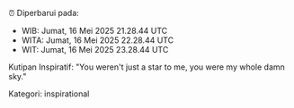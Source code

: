 ⏰ Diperbarui pada:
- WIB: Jumat, 16 Mei 2025 21.28.44 UTC
- WITA: Jumat, 16 Mei 2025 22.28.44 UTC
- WIT: Jumat, 16 Mei 2025 23.28.44 UTC

Kutipan Inspiratif:
"You weren't just a star to me, you were my whole damn sky."


Kategori: inspirational

